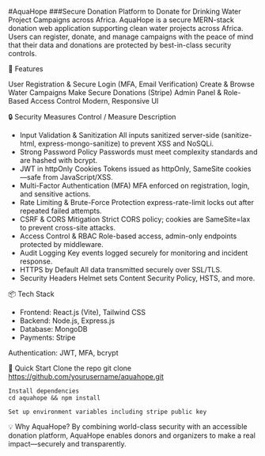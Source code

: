 #AquaHope
###Secure Donation Platform to Donate for Drinking Water Project Campaigns across Africa.
AquaHope is a secure MERN-stack donation web application supporting clean water projects across Africa. Users can register, donate, and manage campaigns with the peace of mind that their data and donations are protected by best-in-class security controls.

🚀 Features

User Registration & Secure Login (MFA, Email Verification)
Create & Browse Water Campaigns
Make Secure Donations (Stripe)
Admin Panel & Role-Based Access Control
Modern, Responsive UI

🔒 Security Measures Control / Measure Description

- Input Validation & Sanitization All inputs sanitized server-side (sanitize-html, express-mongo-sanitize) to prevent XSS and NoSQLi.
- Strong Password Policy Passwords must meet complexity standards and are hashed with bcrypt.
- JWT in httpOnly Cookies Tokens issued as httpOnly, SameSite cookies—safe from JavaScript/XSS.
- Multi-Factor Authentication (MFA) MFA enforced on registration, login, and sensitive actions.
- Rate Limiting & Brute-Force Protection express-rate-limit locks out after repeated failed attempts.
- CSRF & CORS Mitigation Strict CORS policy; cookies are SameSite=lax to prevent cross-site attacks.
- Access Control & RBAC Role-based access, admin-only endpoints protected by middleware.
- Audit Logging Key events logged securely for monitoring and incident response.
- HTTPS by Default All data transmitted securely over SSL/TLS.
- Security Headers Helmet sets Content Security Policy, HSTS, and more.

📦 Tech Stack

- Frontend: React.js (Vite), Tailwind CSS
- Backend: Node.js, Express.js
- Database: MongoDB
- Payments: Stripe

Authentication: JWT, MFA, bcrypt

🏁 Quick Start
   Clone the repo
   git clone https://github.com/yourusername/aquahope.git

    Install dependencies
    cd aquahope && npm install

    Set up environment variables including stripe public key

💡 Why AquaHope?
By combining world-class security with an accessible donation platform, AquaHope enables donors and organizers to make a real impact—securely and transparently.
